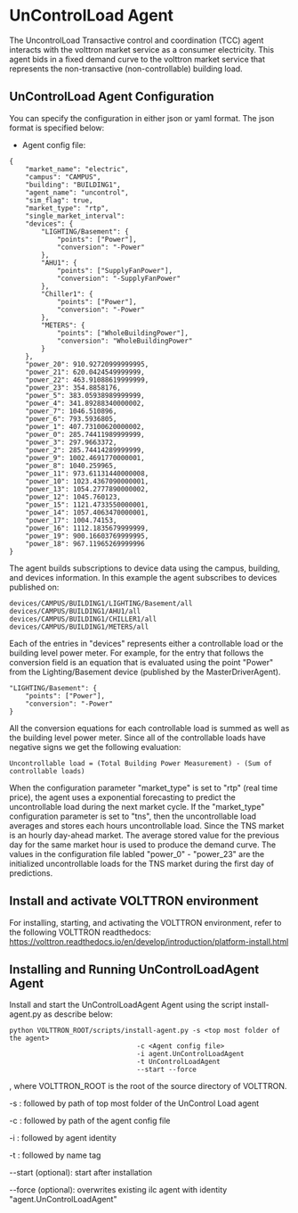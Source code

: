 # UnControlLoad Agent

The UncontrolLoad Transactive control and coordination (TCC) agent interacts with the volttron market service
 as a consumer electricity. This agent bids in a fixed demand curve to the volttron market service that represents
 the non-transactive (non-controllable) building load.
  

## UnControlLoad Agent Configuration

You can specify the configuration in either json or yaml format. The json format is specified below:

* Agent config file:

````
{
    "market_name": "electric",
    "campus": "CAMPUS",
    "building": "BUILDING1",
    "agent_name": "uncontrol",
    "sim_flag": true, 
    "market_type": "rtp",
    "single_market_interval": 
	"devices": {
        "LIGHTING/Basement": {
            "points": ["Power"],
            "conversion": "-Power"
        },
        "AHU1": {
            "points": ["SupplyFanPower"],
            "conversion": "-SupplyFanPower"
        },
        "Chiller1": {
            "points": ["Power"],
            "conversion": "-Power"
        },
        "METERS": {
            "points": ["WholeBuildingPower"],
            "conversion": "WholeBuildingPower"
        }
    },
    "power_20": 910.92720999999995, 
    "power_21": 620.0424549999999, 
    "power_22": 463.91088619999999, 
    "power_23": 354.8858176, 
    "power_5": 383.05938989999999, 
    "power_4": 341.89288340000002, 
    "power_7": 1046.510896, 
    "power_6": 793.5936805, 
    "power_1": 407.73100620000002, 
    "power_0": 285.74411989999999, 
    "power_3": 297.9663372, 
    "power_2": 285.74414289999999, 
    "power_9": 1002.4691770000001, 
    "power_8": 1040.259965, 
    "power_11": 973.61131440000008, 
    "power_10": 1023.4367090000001, 
    "power_13": 1054.2777890000002, 
    "power_12": 1045.760123, 
    "power_15": 1121.4733550000001, 
    "power_14": 1057.4063470000001, 
    "power_17": 1004.74153, 
    "power_16": 1112.1835679999999, 
    "power_19": 900.16603769999995, 
    "power_18": 967.11965269999996
}
````

The agent builds subscriptions to device data using  the campus, building, and devices information.  In this example
the agent subscribes to devices published on:
   ````
   devices/CAMPUS/BUILDING1/LIGHTING/Basement/all
   devices/CAMPUS/BUILDING1/AHU1/all
   devices/CAMPUS/BUILDING1/CHILLER1/all
   devices/CAMPUS/BUILDING1/METERS/all
   ````
Each of the entries in "devices" represents either a controllable load or the building level power meter.
For example, for the entry that follows the conversion field is an equation that is evaluated using the point "Power"
from the Lighting/Basement device (published by the MasterDriverAgent).

````
"LIGHTING/Basement": {
    "points": ["Power"],
    "conversion": "-Power"
}
````

All the conversion equations for each controllable load is summed as well as the building level power meter.  Since all of the controllable
loads have negative signs we get the following evaluation:

    Uncontrollable load = (Total Building Power Measurement) - (Sum of controllable loads)

When the configuration parameter "market_type" is set to "rtp" (real time price), the agent uses a exponential
forecasting to predict the uncontrollable load during the next market cycle.  If the "market_type" configuration parameter
is set to "tns", then the uncontrollable load averages and stores each hours uncontrollable load.  Since the TNS market is an 
hourly day-ahead market.  The average stored value for the previous day for the same market hour is used to produce the demand curve.
The values in the configuration file labled "power_0" - "power_23" are the initialized uncontrollable loads for the TNS market 
during the first day of predictions.

## Install and activate VOLTTRON environment
For installing, starting, and activating the VOLTTRON environment, refer to the following VOLTTRON readthedocs: 
https://volttron.readthedocs.io/en/develop/introduction/platform-install.html

## Installing and Running UnControlLoadAgent Agent
Install and start the UnControlLoadAgent Agent using the script install-agent.py as describe below:

```
python VOLTTRON_ROOT/scripts/install-agent.py -s <top most folder of the agent> 
                                -c <Agent config file>
                                -i agent.UnControlLoadAgent
                                -t UnControlLoadAgent
                                --start --force
```
, where VOLTTRON_ROOT is the root of the source directory of VOLTTRON.

-s : followed by path of top most folder of the UnControl Load agent

-c : followed by path of the agent config file

-i : followed by agent identity

-t : followed by name tag
 
--start (optional): start after installation

--force (optional): overwrites existing ilc agent with identity "agent.UnControlLoadAgent"  
